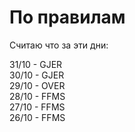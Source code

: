 # По правилам

Считаю что за эти дни:

31/10 - GJER<br>
30/10 - GJER<br>
29/10 - OVER<br>
28/10 - FFMS<br>
27/10 - FFMS<br>
26/10 - FFMS<br>
